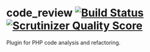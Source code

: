 code_review [![Build Status](https://secure.travis-ci.org/Srokap/code_review.png?branch=master)](https://travis-ci.org/Srokap/code_review) [![Scrutinizer Quality Score](https://scrutinizer-ci.com/g/Srokap/code_review/badges/quality-score.png?s=ce62b248cb98472b0405ad4bf3bd1f597cb7947f)](https://scrutinizer-ci.com/g/Srokap/code_review/)
==================

Plugin for PHP code analysis and refactoring.
